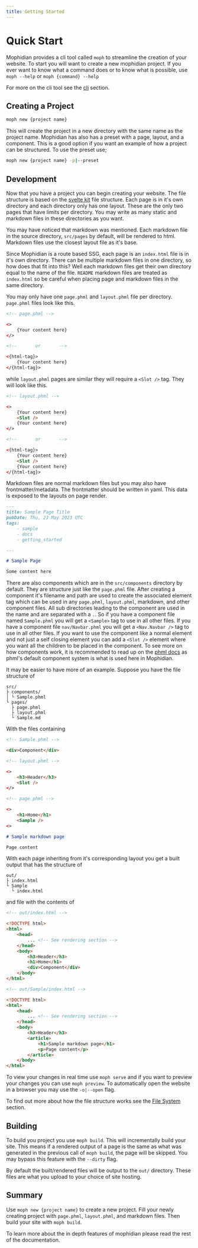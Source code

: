 ```yaml
---
title: Getting Started
---
```


# Quick Start

Mophidian provides a cli tool called `moph` to streamline the creation of your website. To start you will want to create a new mophidian project. If you ever want to know what a command does or to know what is possible, use `moph --help` or `moph {command} --help`

For more on the cli tool see the [cli](/docs/cli/) section.

## Creating a Project

```bash
moph new {project name}
```

This will create the project in a new directory with the same name as the project name. Mophidian has also has a preset with a page, layout, and a component. This is a good option if you want an example of how a project can be structured. To use the preset use;

```bash
moph new {project name} -p|--preset
```

## Development

Now that you have a project you can begin creating your website. The file structure is based on the [svelte kit](https://kit.svelte.dev/docs/advanced-routing) file structure. Each page is in it's own directory and each directory only has one layout. These are the only two pages that have limits per directory. You may write as many static and markdown files in these directories as you want.

You may have noticed that markdown was mentioned. Each markdown file in the source directory, `src/pages` by default, will be rendered to html. Markdown files use the closest layout file as it's base.

Since Mophidian is a route based SSG, each page is an `index.html` file is in it's own directory. There can be multiple markdown files in one directory, so how does that fit into this? Well each markdown files get their own directory equal to the name of the file. `README` markdown files are treated as `index.html` so be careful when placing page and markdown files in the same directory.

You may only have one `page.phml` and `layout.phml` file per directory. `page.phml` files look like this.

```html
<!-- page.phml -->

<>
    {Your content here}
</>

<!--       or       -->

<{html-tag}>
    {Your content here}
</{html-tag}>
```

while `layout.phml` pages are similar they will require a `<Slot />` tag. They will look like this.

```html
<!-- layout.phml -->

<>
    {Your content here}
    <Slot />
    {Your content here}
</>

<!--       or       -->

<{html-tag}>
    {Your content here}
    <Slot />
    {Your content here}
</{html-tag}>
```

Markdown files are normal markdown files but you may also have frontmatter/metadata. The frontmatter should be written in yaml. This data is exposed to the layouts on page render.

```markdown
---
title: Sample Page Title
pubDate: Thu, 23 May 2023 UTC
tags:
    - sample
    - docs
    - getting_started

---

# Sample Page

Some content here
```

There are also components which are in the `src/components` directory by default. They are structure just like the `page.phml` file. After creating a component it's filename and path are used to create the associated element tag which can be used in any `page.phml`, `layout.phml`, markdown, and other component files. All sub directories leading to the component are used in the name and are separated with a `.`. So if you have a component file named `Sample.phml` you will get a `<Sample>` tag to use in all other files. If you have a component file `nav/Navbar.phml` you will get a `<Nav.Navbar />` tag to use in all other files. If you want to use the component like a normal element and not just a self closing element you can add a `<Slot />` element where you want all the children to be placed in the component. To see more on how components work, it is recommended to read up on the [phml docs](https://tired-fox.github.io/phml/) as phml's default component system is what is used here in Mophidian.

It may be easier to have more of an example. Suppose you have the file structure of

```plaintext
src/
├ components/
│ └ Sample.phml
└ pages/
  ├ page.phml
  ├ layout.phml
  └ Sample.md
```

With the files containing
```html
<!-- Sample.phml -->

<div>Component</div>
```

```html
<!-- layout.phml -->

<>
    <h3>Header</h3>
    <Slot />
</>
```

```html
<!-- page.phml -->

<>
    <h1>Home</h1>
    <Sample />
<>
```

```markdown
# Sample markdown page

Page content
```

With each page inheriting from it's corresponding layout you get a built output that has the structure of

```plaintext
out/
├ index.html
└ Sample
  └ index.html
```

and file with the contents of

```html
<!-- out/index.html -->

<!DOCTYPE html>
<html>
    <head>
        ... <!-- See rendering section -->
    </head>
    <body>
        <h3>Header</h3>
        <h1>Home</h1>
        <div>Component</div>
    </body>
</html>
```

```html
<!-- out/Sample/index.html -->

<!DOCTYPE html>
<html>
    <head>
        ... <!-- See rendering section -->
    </head>
    <body>
        <h3>Header</h3>
        <article>
            <h1>Sample markdown page</h1>
            <p>Page content</p>
        </article>
    </body>
</html>
```

To view your changes in real time use `moph serve` and if you want to preview your changes you can use `moph preview`. To automatically open the website in a browser you may use the `-o|--open` flag.

To find out more about how the file structure works see the [File System](/docs/file-system/) section.

## Building

To build you project you use `moph build`. This will incrementally build your site. This means if a rendered output of a page is the same as what was generated in the previous call of `moph build`, the page will be skipped. You may bypass this feature with the `--dirty` flag.

By default the built/rendered files will be output to the `out/` directory. These files are what you upload to your choice of site hosting.

## Summary

Use `moph new {project name}` to create a new project. Fill your newly creating project with `page.phml`, `layout.phml`, and markdown files. Then build your site with `moph build`.

To learn more about the in depth features of mophidian please read the rest of the documentation.
